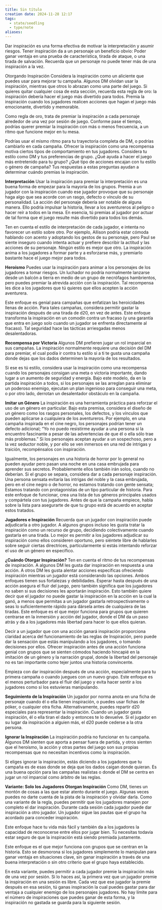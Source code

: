 ```yaml
---
title: Sin título
creation date: 2024-11-28 12:17
tags:
  - state/seedling
  - type/note
aliases:
---
```

Dar inspiración es una forma efectiva de motivar la interpretación y asumir riesgos. Tener inspiración da a un personaje un beneficio obvio: Poder ganar ventaja en una prueba de característica, tirada de ataque, o una tirada de salvación. Recuerda que un personaje no puede tener más de una inspiración a la vez.

Otorgando Inspiración
Considera la inspiración como un aliciente que puedes usar para mejorar tu campaña. Algunos DM olvidan usar la inspiración, mientras que otros lo abrazan como una parte del
juego. Si quieres quitar cualquier cosa de esta sección, recuerda esta regla de oro: la inspiración debería hacer el juego más divertido para todos. Premia la inspiración cuando los jugadores realicen acciones que hagan el juego más emocionante, divertido y memorable.

Como regla de oro, trata de premiar la inspiración a cada personaje alrededor de una vez por sesión de juego. Conforme pase el tiempo, podrías querer premiar la inspiración con más o menos frecuencia, a un ritmo que funcione mejor en tu mesa.

Podrías usar el mismo ritmo para tu trayectoria completa de DM, o podrías cambiarlo en cada campaña. Ofrecer la inspiración como una recompensa motiva ciertos tipos de comportamiento en tus jugadores. Considera tu estilo como DM y tus preferencias de grupo. ¿Qué ayuda a hacer el juego más entretenido para tu grupo? ¿Qué tipo de acciones encajan con tu estilo o género de campaña? Tus respuestas a estas preguntas ayudan a determinar cuándo premias la inspiración.

**Interpretación**
Usar la inspiración para premiar la interpretación es una buena forma de empezar para la mayoría de los grupos. Premia a un jugador con la inspiración cuando ese jugador provoque que su personaje haga algo que sea acorde con un rasgo, defecto o vínculo de su personalidad. La acción del personaje debería ser notable de alguna manera. Ello podría impulsar la historia, llevar a los aventureros al peligro o hacer reír a todos en la mesa. En esencia, tú premias al jugador por actuar de tal forma que el juego resulte más divertido para todos los demás.

Ten en cuenta el estilo de interpretación de cada jugador, e intenta no favorecer un estilo sobre otro. Por ejemplo, Allison podría estar cómoda hablando con acento y adoptando los gestos de su personaje, pero Paul se siente inseguro cuando intenta actuar y prefiere describir la actitud y las acciones de su personaje. Ningún estilo es mejor que otro. La inspiración anima a los jugadores a formar parte y a esforzarse más, y premiarlo bastante hace el juego mejor para todos.

**Heroísmo**
Puedes usar la inspiración para animar a los personajes de los jugadores a tomar riesgos. Un luchador no podría normalmente lanzarse desde un balcón a tierra en medio de un grupo de necrófagos hambrientos, pero puedes premiar la atrevida acción con la inspiración. Tal recompensa les dice a los jugadores que tú quieres que ellos acepten la
acción aventurera.

Este enfoque es genial para campañas que enfatizan las heroicidades llenas de acción. Para tales campañas, considera permitir gastar la inspiración después de una tirada de d20, en vez de antes. Este enfoque transforma la inspiración en un comodín contra un fracaso (y una garantía que entra en juego solo cuando un jugador se enfrenta directamente al fracaso). Tal seguridad hace las tácticas arriesgadas menos desalentadoras.

**Recompensa por Victoria**
Algunos DM prefieren jugar un rol imparcial en sus campañas. La inspiración normalmente requiere una decisión del DM para premiar, el cual podía ir contra tu estilo si a ti te gusta una campaña donde dejas que los dados determinen la mayoría de los resultados.

Si ese es tú estilo, considera usar la inspiración como una recompensa cuando los personajes consigan una meta o victoria importante, dando lugar a un aumento de seguridad y energía. Bajo este modelo, da en la partida inspiración a todos, si los personajes se las arreglan para eliminar un poderoso enemigo, ejecutan un plan ingenioso para conseguir una meta, o por otro lado, derrotan un desalentador obstáculo en la campaña.

**Imitar un Género**
La inspiración es una herramienta práctica para reforzar el uso de un género en particular. Bajo esta premisa, considera el diseño de un género como los rasgos personales, los defectos, y los vínculos que pueden aplicarse a cualquiera de los aventureros. Por ejemplo, en una campaña inspirada en el cine negro, los personajes podrían tener un defecto adicional; “Yo no puedo resistirme ayudar a una persona si la encuentro fascinante a pesar de las advertencias de que él o ella sólo trae más problemas.” Si los personajes aceptan ayudar a un sospechoso, pero a la vez seductor noble, y por ello se ven inmersos en una red de intrigas y traición, recompénsalos con inspiración.

Igualmente, los personajes en una historia de horror por lo general no pueden ayudar pero pasan una noche en una casa embrujada para aprender sus secretos. Probablemente ellos también irán solos, cuando no deberían. Si el grupo se separa, considera dar a cada personaje inspiración. Una persona sensata evitaría las intrigas del noble y la casa embrujada, pero en el cine negro o de horror, no estamos tratando con gente sensata; Estamos tratando con protagonistas de un tipo particular de historia. Para este enfoque de funcionar, crea una lista de tus géneros principales usados y compártela con tus jugadores. Antes de que la campaña empiece, habla sobre la lista para asegurarte de que tu grupo está de acuerdo en aceptar estos tratados.

**Jugadores e Inspiración**
Recuerda que un jugador con inspiración puede adjudicarla a otro jugador. A algunos grupos
incluso les gusta tratar la inspiración como un recurso de grupo, decidiendo colectivamente cuando gastarla en una tirada. Lo mejor es permitir a los jugadores adjudicar su inspiración como ellos consideren oportuno, pero siéntete libre de hablarles sobre seguir ciertas directrices, particularmente si estás intentando reforzar el uso de un género en específico.

**¿Cuándo Otorgar Inspiración?**
Ten en cuenta el ritmo de tus recompensas de inspiración. A algunos DM les gusta dar inspiración en respuesta a una acción. A otros DM les gusta alentar acciones específicas ofreciendo inspiración mientras un jugador está considerando las opciones. Ambos enfoques tienen sus fortalezas y debilidades.  Esperar hasta después de una acción asegura el fluir del juego, pero también significa que los jugadores no saben si sus decisiones les aportarán inspiración. Esto también quiere decir que el jugador no puede gastar la inspiración en la acción en la cual la ganó, a menos que permitas a un jugador gastarla retrospectivamente o seas lo suficientemente rápido para dársela antes de cualquiera de las tiradas. Este enfoque es el que mejor funciona para grupos que quieren centrarse en la inmersión y acción del jugador, donde el DM da un paso atrás y da a los jugadores más libertad para hacer lo que ellos quieran.

Decir a un jugador que con una acción ganará inspiración proporciona claridad acerca del funcionamiento de las reglas de Inspiración, pero puede dar la sensación que estás manipulando a los jugadores, o tomando decisiones por ellos.
Ofrecer inspiración antes de una acción funciona genial con grupos que se sienten cómodos haciendo hincapié en la imitación de un género y la narración grupal, donde la libertad del personaje no es tan importante como tejer juntos una historia convincente.

Empieza con dar inspiración después de una acción, especialmente para tu primera campaña o cuando juegues con un nuevo grupo. Este enfoque es el menos perturbador para el fluir del juego y evita hacer sentir a los jugadores como si los estuvieras manipulando.

**Seguimiento de la Inspiración**
Un jugador por norma anota en una ficha de personaje cuando él o ella tienen inspiración, o puedes usar fichas de póker, o cualquier otra ficha. Alternativamente, puedes repartir d20 especiales para representar la inspiración. Cuando un jugador gasta inspiración, él o ella tiran el dado y entonces te lo devuelve. Si el jugador en su lugar da inspiración a alguien más, el d20 puede cederse a la otra persona.

**Ignorar la Inspiración**
La inspiración podría no funcionar en tu campaña. Algunos DM sienten que aporta a pensar fuera de partida, y otros sienten que el heroísmo, la acción y otras partes del juego son sus propias recompensas que no necesitan incentivos como la inspiración.

Si eliges ignorar la inspiración, estás diciendo a los jugadores que tu campaña es de esas donde se deja que los dados caigan donde quieran. Es una buena opción para las campañas realistas o donde el DM se centra en jugar un rol imparcial como árbitro de las reglas.

**Variante: Solo los Jugadores Otorgan Inspiración**
Como DM, tienes un montón de cosas a las que estar atento durante el juego.
Algunas veces puedes no darte cuenta de la pista de la inspiración y olvidar darla. Como una variante de la regla, puedes permitir que los jugadores manejen por completo el dar inspiración. Durante cada sesión cada jugador puede dar inspiración a otro jugador. Un jugador sigue las pautas que el grupo ha acordado para conceder inspiración.

Este enfoque hace tu vida más fácil y también da a los jugadores la capacidad de reconocerse entre ellos por jugar bien. Tú necesitas todavía estar seguro de que la inspiración está siendo premiada justamente.

Este enfoque es el que mejor funciona con grupos que se centran en la historia. Esto se desmorona si los jugadores simplemente lo manipulan para ganar ventaja en situaciones clave, sin ganar inspiración a través de una buena interpretación o sin otro criterio que el grupo haya establecido.

En esta variante, puedes permitir a cada jugador premie la inspiración más de una vez por sesión. Si lo haces así, la primera vez que un jugador premie la inspiración en una sesión es libre. Cada vez que ese jugador la premie después en esa sesión, tú ganas inspiración la cual puedes gastar para dar ventaja a cualquier enemigo de los personajes jugadores. No hay límite para el número de inspiraciones que puedes ganar de esta forma, y la inspiración no gastada se guarda para la siguiente sesión.
